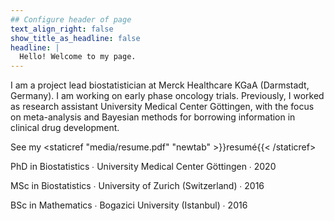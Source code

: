 ```yaml
---
## Configure header of page
text_align_right: false
show_title_as_headline: false
headline: |
  Hello! Welcome to my page.
---
```


<!-- this is a subheadline -->
I am a project lead biostatistician at Merck Healthcare KGaA (Darmstadt, Germany). I am working on early phase oncology trials. Previously, I worked as research assistant  University Medical Center Göttingen, with the focus on meta-analysis and Bayesian methods for borrowing information in clinical drug development. 

<i class="fas fa-download pr2"></i>See my <staticref "media/resume.pdf" "newtab" >}}resumé{{< /staticref></i>

<i class="fas fa-graduation-cap pr2"></i>PhD in Biostatistics  &#8729;
 University Medical Center Göttingen  &#8729;  2020

<i class="fas fa-graduation-cap pr2"></i>MSc in Biostatistics &#8729;
    University of Zurich (Switzerland)  &#8729;  2016

<i class="fas fa-graduation-cap pr2"></i>BSc in Mathematics &#8729;
    Bogazici University (Istanbul)  &#8729;  2016
